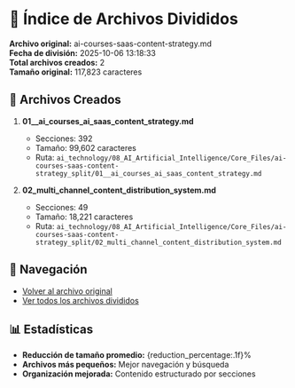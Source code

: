 # 📁 Índice de Archivos Divididos

**Archivo original:** ai-courses-saas-content-strategy.md  
**Fecha de división:** 2025-10-06 13:18:33  
**Total archivos creados:** 2  
**Tamaño original:** 117,823 caracteres  

## 📄 Archivos Creados

1. **01__ai_courses_ai_saas_content_strategy.md**
   - Secciones: 392
   - Tamaño: 99,602 caracteres
   - Ruta: `ai_technology/08_AI_Artificial_Intelligence/Core_Files/ai-courses-saas-content-strategy_split/01__ai_courses_ai_saas_content_strategy.md`

2. **02_multi_channel_content_distribution_system.md**
   - Secciones: 49
   - Tamaño: 18,221 caracteres
   - Ruta: `ai_technology/08_AI_Artificial_Intelligence/Core_Files/ai-courses-saas-content-strategy_split/02_multi_channel_content_distribution_system.md`


## 🔗 Navegación

- [Volver al archivo original](../ai-courses-saas-content-strategy.md)
- [Ver todos los archivos divididos](./)

## 📊 Estadísticas

- **Reducción de tamaño promedio:** {reduction_percentage:.1f}%
- **Archivos más pequeños:** Mejor navegación y búsqueda
- **Organización mejorada:** Contenido estructurado por secciones
